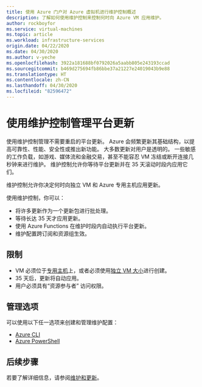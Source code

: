 ```yaml
---
title: 使用 Azure 门户对 Azure 虚拟机进行维护控制概述
description: 了解如何使用维护控制来控制何时向 Azure VM 应用维护。
author: rockboyfor
ms.service: virtual-machines
ms.topic: article
ms.workload: infrastructure-services
origin.date: 04/22/2020
ms.date: 04/30/2020
ms.author: v-yeche
ms.openlocfilehash: 3922a181688bf0792026a5aabb805e243193ccad
ms.sourcegitcommit: b469d275694fb86bbe37a21227e24019043b9e88
ms.translationtype: HT
ms.contentlocale: zh-CN
ms.lasthandoff: 04/30/2020
ms.locfileid: "82596472"
---
```

# <a name="managing-platform-updates-with-maintenance-control"></a>使用维护控制管理平台更新 

使用维护控制管理不需要重启的平台更新。 Azure 会频繁更新其基础结构，以提高可靠性、性能、安全性或推出新功能。 大多数更新对用户是透明的。 一些敏感的工作负载，如游戏、媒体流和金融交易，甚至不能容忍 VM 冻结或断开连接几秒钟来进行维护。 维护控制允许你等待平台更新并在 35 天滚动时段内应用它们。 

维护控制允许你决定何时向独立 VM 和 Azure 专用主机应用更新。

使用维护控制，你可以：
- 将许多更新作为一个更新包进行批处理。
- 等待长达 35 天才应用更新。 
- 使用 Azure Functions 在维护时段内自动执行平台更新。
- 维护配置跨订阅和资源组生效。 

## <a name="limitations"></a>限制

- VM 必须位于[专用主机](./linux/dedicated-hosts.md)上，或者必须使用[独立 VM 大小](./linux/isolation.md)进行创建。
- 35 天后，更新将自动应用。
- 用户必须具有“资源参与者”  访问权限。

## <a name="management-options"></a>管理选项

可以使用以下任一选项来创建和管理维护配置：

- [Azure CLI](maintenance-control-cli.md)
- [Azure PowerShell](maintenance-control-powershell.md)

<!--Not Available on - [Azure portal](maintenance-control-portal.md)-->

## <a name="next-steps"></a>后续步骤

若要了解详细信息，请参阅[维护和更新](maintenance-and-updates.md)。

<!-- Update_Description: new article about maintenance control -->
<!--NEW.date: 04/30/2020-->